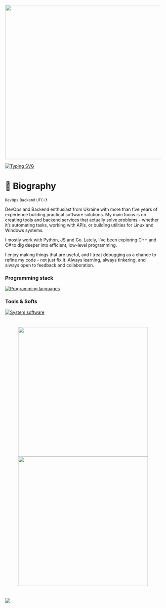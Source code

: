 <p align="center"><img src="https://user-images.githubusercontent.com/74038190/225813708-98b745f2-7d22-48cf-9150-083f1b00d6c9.gif" width="1400" height="500"></p>

<a href="https://git.io/typing-svg"><img src="https://readme-typing-svg.demolab.com?font=Fira+Code&size=50&pause=500&color=F78A13&center=true&random=false&width=1000&height=100&lines=LazyDev" alt="Typing SVG" /></a>

# 🌌 Biography

`DevOps` `Backend` `UTC+3`

DevOps and Backend enthusiast from Ukraine with more than five years of experience building practical software solutions. My main focus is on creating tools and backend services that actually solve problems - whether it’s automating tasks, working with APIs, or building utilities for Linux and Windows systems.

I mostly work with Python, JS and Go. Lately, I’ve been exploring C++ and C# to dig deeper into efficient, low-level programming.

I enjoy making things that are useful, and I treat debugging as a chance to refine my code - not just fix it. Always learning, always tinkering, and always open to feedback and collaboration.

### Programming stack
[![Programming languages](https://skillicons.dev/icons?i=python,js,go,c,cpp)](https://github.com/devbutlazy)

### Tools & Softs
[![System software](https://skillicons.dev/icons?i=windows,linux,fastapi,nodejs,cmake,git,docker,postgres,mongodb,mysql&perline=5)](https://github.com/devbutlazy)

#

<p align="center">
  <img src="https://github-readme-stats.vercel.app/api?username=devbutlazy&theme=tokyonight&hide_border=true&include_all_commits=true&count_private=true&show_icons=true" width="420">
  <img src="https://streak-stats.demolab.com/?user=devbutlazy&theme=tokyonight&hide_border=true" width="420">
</p>

#

![](https://komarev.com/ghpvc/?username=devbutlazy&color=green)
